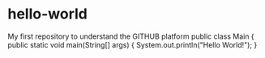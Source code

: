 # hello-world
My first repository to understand the GITHUB platform
public class Main {
    public static void main(String[] args) {
        System.out.println("Hello World!");
        }
